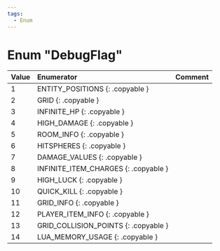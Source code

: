 ```yaml
---
tags:
  - Enum
---
```

# Enum "DebugFlag"
|Value|Enumerator|Comment|
|:--|:--|:--|
|1 |ENTITY_POSITIONS {: .copyable } |  |
|2 |GRID {: .copyable } |  |
|3 |INFINITE_HP {: .copyable } |  |
|4 |HIGH_DAMAGE {: .copyable } |  |
|5 |ROOM_INFO {: .copyable } |  |
|6 |HITSPHERES {: .copyable } |  |
|7 |DAMAGE_VALUES {: .copyable } |  |
|8 |INFINITE_ITEM_CHARGES {: .copyable } |  |
|9 |HIGH_LUCK {: .copyable } |  |
|10 |QUICK_KILL {: .copyable } |  |
|11 |GRID_INFO {: .copyable } |  |
|12 |PLAYER_ITEM_INFO {: .copyable } |  |
|13 |GRID_COLLISION_POINTS {: .copyable } |  |
|14 |LUA_MEMORY_USAGE {: .copyable } |  |
